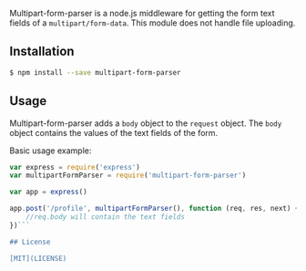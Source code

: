 Multipart-form-parser is a node.js middleware for getting the form text fields of a `multipart/form-data`. This module does not handle file uploading.

## Installation

```sh
$ npm install --save multipart-form-parser
```

## Usage

Multipart-form-parser adds a `body` object to the `request` object. The `body` object contains the values of the text fields of the form.

Basic usage example:

```javascript
var express = require('express')
var multipartFormParser = require('multipart-form-parser')

var app = express()

app.post('/profile', multipartFormParser(), function (req, res, next) {
	//req.body will contain the text fields 
})```

## License

[MIT](LICENSE)